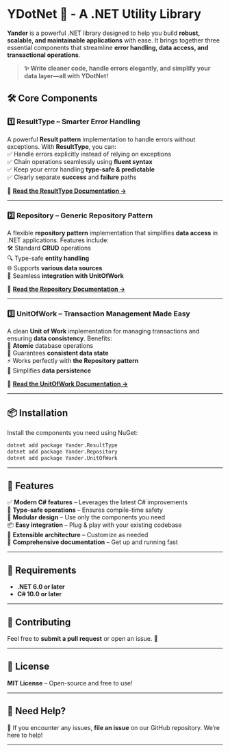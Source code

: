 
# **YDotNet 🚀 - A .NET Utility Library**  

**Yander** is a powerful .NET library designed to help you build **robust, scalable, and maintainable applications** with ease. It brings together three essential components that streamline **error handling, data access, and transactional operations**.  

> **✨ Write cleaner code, handle errors elegantly, and simplify your data layer—all with YDotNet!**  

## **🛠️ Core Components**  

### **1️⃣ ResultType – Smarter Error Handling**  
A powerful **Result pattern** implementation to handle errors without exceptions. With **ResultType**, you can:  
✅ Handle errors explicitly instead of relying on exceptions  
✅ Chain operations seamlessly using **fluent syntax**  
✅ Keep your error handling **type-safe & predictable**  
✅ Clearly separate **success** and **failure** paths  

📖 **[Read the ResultType Documentation →](/src/ResultType/README.md)**  

---  

### **2️⃣ Repository – Generic Repository Pattern**  
A flexible **repository pattern** implementation that simplifies **data access** in .NET applications. Features include:  
🛠️ Standard **CRUD** operations  
🔍 Type-safe **entity handling**  
🌐 Supports **various data sources**  
🧩 Seamless **integration with UnitOfWork**  

📖 **[Read the Repository Documentation →](/src/Repository/README.md)**  

---  

### **3️⃣ UnitOfWork – Transaction Management Made Easy**  
A clean **Unit of Work** implementation for managing transactions and ensuring **data consistency**. Benefits:  
💾 **Atomic** database operations  
🔄 Guarantees **consistent data state**  
⚡ Works perfectly with **the Repository pattern**  
📌 Simplifies **data persistence**  

📖 **[Read the UnitOfWork Documentation →](/src/UnitOfWork/README.md)**  

---

## **📦 Installation**  
Install the components you need using NuGet:  

```bash
dotnet add package Yander.ResultType
dotnet add package Yander.Repository
dotnet add package Yander.UnitOfWork
```  

---

## **🚀 Features**  
✅ **Modern C# features** – Leverages the latest C# improvements  
💪 **Type-safe operations** – Ensures compile-time safety  
🧩 **Modular design** – Use only the components you need  
📦 **Easy integration** – Plug & play with your existing codebase  
🔧 **Extensible architecture** – Customize as needed  
📝 **Comprehensive documentation** – Get up and running fast  

---

## **📜 Requirements**  
- **.NET 6.0 or later**  
- **C# 10.0 or later**  

---

## **🤝 Contributing**  
Feel free to **submit a pull request** or open an issue. 🚀  

---

## **📄 License**  
**MIT License** – Open-source and free to use! 

---

## **💬 Need Help?**  
📢 If you encounter any issues, **file an issue** on our GitHub repository. We’re here to help!  

---

